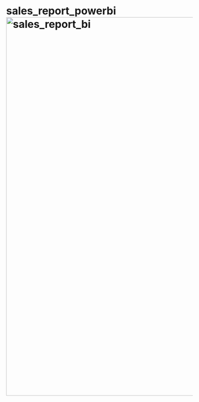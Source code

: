# sales_report_powerbi<img width="1916" height="1020" alt="sales_report_bi" src="https://github.com/user-attachments/assets/9563c711-562d-496f-b427-cffa18e9a029" />

